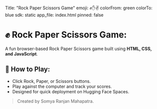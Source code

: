 Title: "Rock Paper Scissors Game"
emoji: ✊✋✌️
colorFrom: green
colorTo: blue
sdk: static
app_file: index.html
pinned: false


# ✊ Rock Paper Scissors Game:
A fun browser-based Rock Paper Scissors game built using **HTML, CSS, and JavaScript**.

## 🚀 How to Play:
- Click Rock, Paper, or Scissors buttons.
- Play against the computer and track your scores.
- Designed for quick deployment on Hugging Face Spaces.

> Created by Somya Ranjan Mahapatra.

